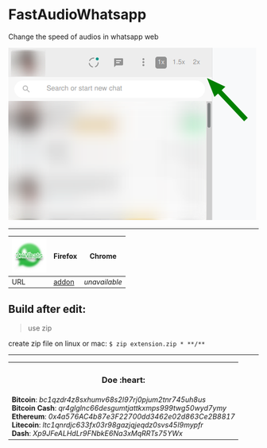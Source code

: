 # FastAudioWhatsapp
Change the speed of audios in whatsapp web

![screenshot](img/screenshot.png)

---
![](img/icons/icon_x60.png) | Firefox | Chrome
---|---|---
URL | [addon](https://addons.mozilla.org/pt-BR/firefox/addon/fastaudiowhatsapp/) | _unavailable_

## Build after edit:
> use zip

create zip file on linux or mac:
`$ zip extension.zip * **/**`


---

<table align="center">
    <tr align="center">
        <td>
            <h3>Doe :heart:</h3>
        </td>
    </tr>
    <tr>
        <td>
            <b title="BTC">Bitcoin</b>: <em title="BTC">bc1qzdr4z8sxhumv68s2l97rj0pjum2tnr745uh8us</em>
            <br/>
            <b title="BCH">Bitcoin Cash</b>: <em title="BCH">qr4glglnc66desgumtjattkxmps999twg50wyd7ymy</em>
            <br/>
            <b title="ETH">Ethereum</b>: <em title="ETH">0x4a576AC4b87e3F22700dd3462e02d863Ce2B8817</em>
            <br/>
            <b title="LTC">Litecoin</b>: <em title="LTC">ltc1qnrdjc633fx03r98gazjqjeqdz0svs45l9mypfr</em>
            <br/>
            <b title="DASH">Dash</b>: <em title="DASH">Xp9JFeALHdLr9FNbkE6Na3xMqRRTs75YWx</em>
        </td>
    </tr>
</table>
